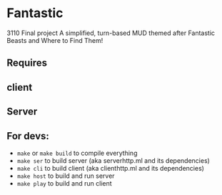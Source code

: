 # Fantastic
3110 Final project
A simplified, turn-based MUD themed after Fantastic Beasts and Where to Find Them!

## Requires

## client

## Server


## For devs:
- `make` or `make build` to compile everything
- `make ser` to build server (aka serverhttp.ml and its dependencies)
- `make cli` to build client (aka clienthttp.ml and its dependencies)
- `make host` to build and run server
- `make play` to build and run client
